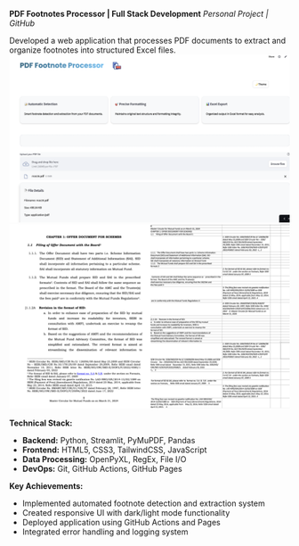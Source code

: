 **PDF Footnotes Processor | Full Stack Development**
*Personal Project | GitHub*

Developed a web application that processes PDF documents to extract and organize footnotes into structured Excel files.
![Alt text for image](assets/website.png)
![Alt text for image](assets/working.jpg)

**Technical Stack:**
- **Backend:** Python, Streamlit, PyMuPDF, Pandas
- **Frontend:** HTML5, CSS3, TailwindCSS, JavaScript
- **Data Processing:** OpenPyXL, RegEx, File I/O
- **DevOps:** Git, GitHub Actions, GitHub Pages

**Key Achievements:**
- Implemented automated footnote detection and extraction system
- Created responsive UI with dark/light mode functionality
- Deployed application using GitHub Actions and Pages
- Integrated error handling and logging system
